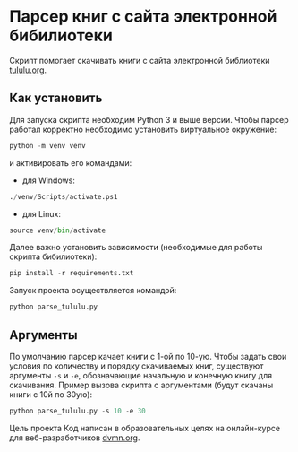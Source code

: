 # Парсер книг с сайта электронной бибилиотеки
Скрипт помогает скачивать книги с сайта электронной библиотеки [tululu.org](https://tululu.org/).

## Как установить
Для запуска скрипта необходим Python 3 и выше версии.
Чтобы парсер работал корректно необходимо установить виртуальное окружение:
```python
python -m venv venv

```
и активировать его командами:
- для Windows:
```python
./venv/Scripts/activate.ps1
```
- для Linux:
```python
source venv/bin/activate
```
Далее важно установить зависимости (необходимые для работы скрипта бибилиотеки):
```python
pip install -r requirements.txt
```
Запуск проекта осуществляется командой:
```python
python parse_tululu.py
```
## Аргументы
По умолчанию парсер качает книги с 1-ой по 10-ую. Чтобы задать свои условия по количеству и порядку скачиваемых книг, существуют аргументы `-s` и `-e`, обозначающие начальную и конечную книгу для скачивания.
Пример вызова скрипта с аргументами (будут скачаны книги с 10й по 30ую):
```python
python parse_tululu.py -s 10 -e 30
```

Цель проекта
Код написан в образовательных целях на онлайн-курсе для веб-разработчиков [dvmn.org](https://dvmn.org/).